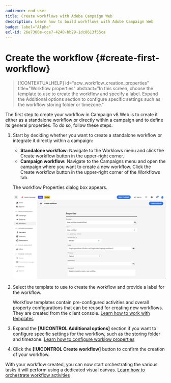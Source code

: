 ```yaml
---
audience: end-user
title: Create workflows with Adobe Campaign Web
description: Learn how to build workflows with Adobe Campaign Web
badge: label="Alpha" 
exl-id: 26e7360e-cce7-4240-bb29-1dc8613f55ca
---
```


# Create the workflow {#create-first-workflow}

>[!CONTEXTUALHELP]
>id="acw_workflow_creation_properties"
>title="Workflow properties"
>abstract="In this screen, choose the template to use to create the workflow and specify a label. Expand the Additional options section to configure specific settings such as the workflow storing folder or timezone."

The first step to create your workflow in Campaign v8 Web is to create it either as a standalone workflow or directly within a campaign and to define its general properties. To do so, follow these steps:

1. Start by deciding whether you want to create a standalone workflow or integrate it directly within a campaign:

    * **Standalone workflow**: Navigate to the Worklows menu and click the Create workflow button in the upper-right corner.
    * **Campaign workflow:** Navigate to the Campaigns menu and open the campaign where you want to create a new workflow. Click the Create workflow button in the upper-right corner of the Workflows tab.

    The workflow Properties dialog box appears.

    ![](assets/workflow-create.png)

1. Select the template to use to create the workflow and provide a label for the workflow.

    Workflow templates contain pre-configured activities and overall property configurations that can be reused for creating new workflows. They are created from the client console. [Learn how to work with templates](https://experienceleague.adobe.com/docs/campaign/automation/workflows/introduction/build-a-workflow.html#workflow-templates)

1. Expand the **[!UICONTROL Additional options]** section if you want to configure specific settings for the workflow, such as the storing folder and timezone. [Learn how to configure worklow properties](workflow-settings.md)

1. Click the **[!UICONTROL Create workflow]** button to confirm the creation of your workflow.

With your workflow created, you can now start orchestrating the various tasks it will perform using a dedicated visual canvas. [Learn how to orchestrate workflow activities](orchestrate-activities.md)
